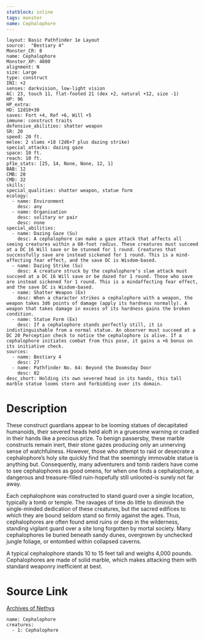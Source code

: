 ```yaml
---
statblock: inline
tags: monster
name: Cephalophore
---
```

```statblock
layout: Basic Pathfinder 1e Layout
source:  "Bestiary 4"
Monster_CR: 8
name: Cephalophore
Monster_XP: 4800
alignment: N
size: Large
type: construct
INI: +2
senses: darkvision, low-light vision
AC: 23, touch 11, flat-footed 21 (dex +2, natural +12, size -1)
HP: 96
HP_extra: 
HD: 12d10+30
saves: Fort +4, Ref +6, Will +5
immune: construct traits
defensive_abilities: shatter weapon
SR: 20
speed: 20 ft.
melee: 2 slams +18 (2d6+7 plus dazing strike)
special_attacks: dazing gaze
space: 10 ft.
reach: 10 ft.
pf1e_stats: [25, 14, None, None, 12, 1]
BAB: 12
CMB: 20
CMD: 32
skills: 
special_qualities: shatter weapon, statue form
ecology:
  - name: Environment
    desc: any
  - name: Organisation
    desc: solitary or pair
    desc: none
special_abilities:
  - name: Dazing Gaze (Su)
    desc: A cephalophore can make a gaze attack that affects all seeing creatures within a 60-foot radius. These creatures must succeed at a DC 16 Will save or be stunned for 1 round. Creatures that successfully save are instead sickened for 1 round. This is a mind-affecting fear effect, and the save DC is Wisdom-based.
  - name: Dazing Strike (Su)
    desc: A creature struck by the cephalophore’s slam attack must succeed at a DC 16 Will save or be dazed for 1 round. Those who save are instead sickened for 1 round. This is a mindaffecting fear effect, and the save DC is Wisdom-based.
  - name: Shatter Weapon (Ex)
    desc: When a character strikes a cephalophore with a weapon, the weapon takes 3d6 points of damage (apply its hardness normally). A weapon that takes damage in excess of its hardness gains the broken condition.
  - name: Statue Form (Ex)
    desc: If a cephalophore stands perfectly still, it is indistinguishable from a normal statue. An observer must succeed at a DC 20 Perception check to notice the cephalophore is alive. If a cephalophore initiates combat from this pose, it gains a +6 bonus on its initiative check.
sources:
  - name: Bestiary 4
    desc: 27
  - name: Pathfinder No. 64: Beyond the Doomsday Door
    desc: 82
desc_short: Holding its own severed head in its hands, this tall marble statue looms stern and forbidding over its domain.
```
# Description
These construct guardians appear to be looming statues of decapitated humanoids, their severed heads held aloft in a gruesome warning or cradled in their hands like a precious prize. To benign passersby, these marble constructs remain inert, their stone gazes producing only an unnerving sense of watchfulness. However, those who attempt to raid or desecrate a cephalophore’s holy site quickly find that the seemingly immovable statue is anything but. Consequently, many adventurers and tomb raiders have come to see cephalophores as good omens, for when one finds a cephalophore, a dangerous and treasure-filled ruin-hopefully still unlooted-is surely not far away.

Each cephalophore was constructed to stand guard over a single location, typically a tomb or temple. The ravages of time do little to diminish the single-minded dedication of these creatures, but the sacred edifices to which they are bound seldom stand so firmly against the ages. Thus, cephalophores are often found amid ruins or deep in the wilderness, standing vigilant guard over a site long forgotten by mortal society. Many cephalophores lie buried beneath sandy dunes, overgrown by unchecked jungle foliage, or entombed within collapsed caverns.

A typical cephalophore stands 10 to 15 feet tall and weighs 4,000 pounds. Cephalophores are made of solid marble, which makes attacking them with standard weaponry inefficient at best.
# Source Link
[Archives of Nethys](https://aonprd.com/MonsterDisplay.aspx?ItemName=Cephalophore)
```encounter-table
name: Cephalophore
creatures:
  - 1: Cephalophore
```
